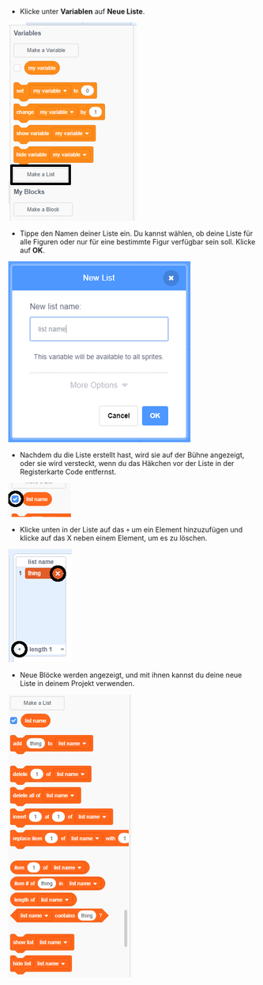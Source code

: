 + Klicke unter **Variablen** auf **Neue Liste**.

![Eine Liste erstellen](images/make-a-list-annotated.png)

+ Tippe den Namen deiner Liste ein. Du kannst wählen, ob deine Liste für alle Figuren oder nur für eine bestimmte Figur verfügbar sein soll. Klicke auf **OK**.

![Name der Liste](images/list-name.png)

+ Nachdem du die Liste erstellt hast, wird sie auf der Bühne angezeigt, oder sie wird versteckt, wenn du das Häkchen vor der Liste in der Registerkarte Code entfernst.

![Liste zeigen / verstecken](images/list-show-hide-annotated.png)

+ Klicke unten in der Liste auf das `+` um ein Element hinzuzufügen und klicke auf das X neben einem Element, um es zu löschen.

![Liste zeigen / verstecken](images/list-add-delete-annotated.png)

+ Neue Blöcke werden angezeigt, und mit ihnen kannst du deine neue Liste in deinem Projekt verwenden.

![Blöcke der Liste](images/list-blocks.png)